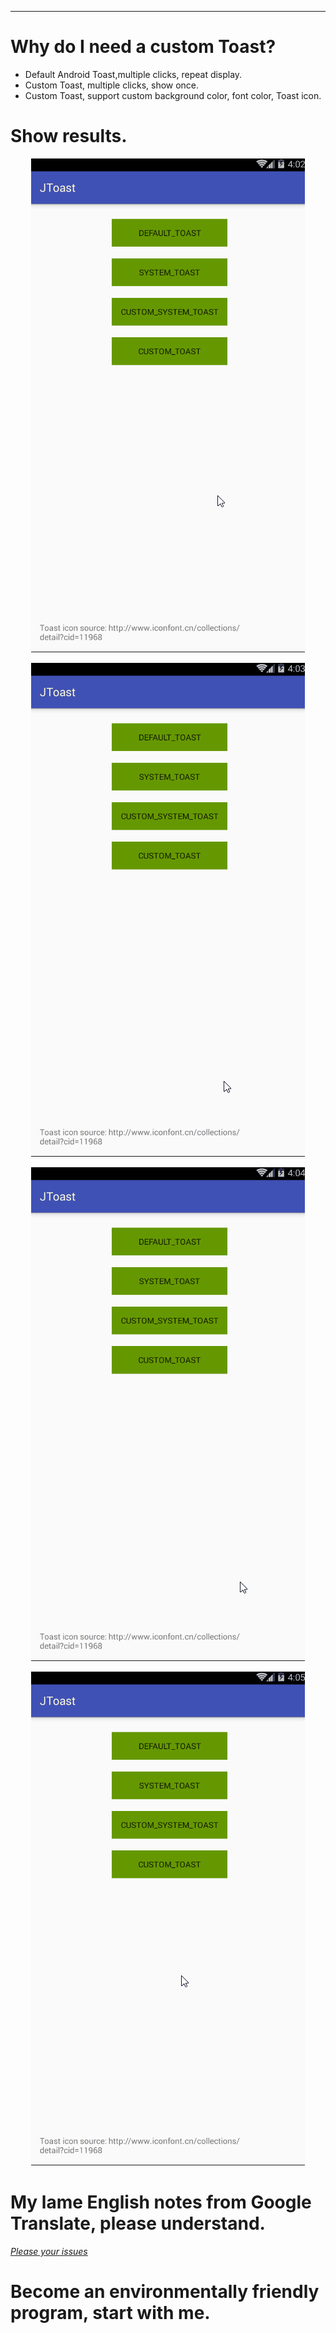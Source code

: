 

---
# Why do I need a custom Toast?
- Default Android Toast,multiple clicks, repeat display.
- Custom Toast, multiple clicks, show once.
- Custom Toast, support custom background color, font color, Toast icon.

# Show results.
 <div align="center">

![JToast](https://github.com/Jboob/JToast/blob/master/images/default_toast.gif  "default_toast")

![JToast](https://github.com/Jboob/JToast/blob/master/images/system_toast.gif "system_toast")

![JToast](https://github.com/Jboob/JToast/blob/master/images/custom_system_toast.gif "custom_system_toast")

![JToast](https://github.com/Jboob/JToast/blob/master/images/custom_toast.gif "custom_toast")

 </div>

# My lame English notes from Google Translate, please understand.

 [ *Please your issues* ](https://github.com/Jboob/JToast/issues)

# Become an environmentally friendly program, start with me.
